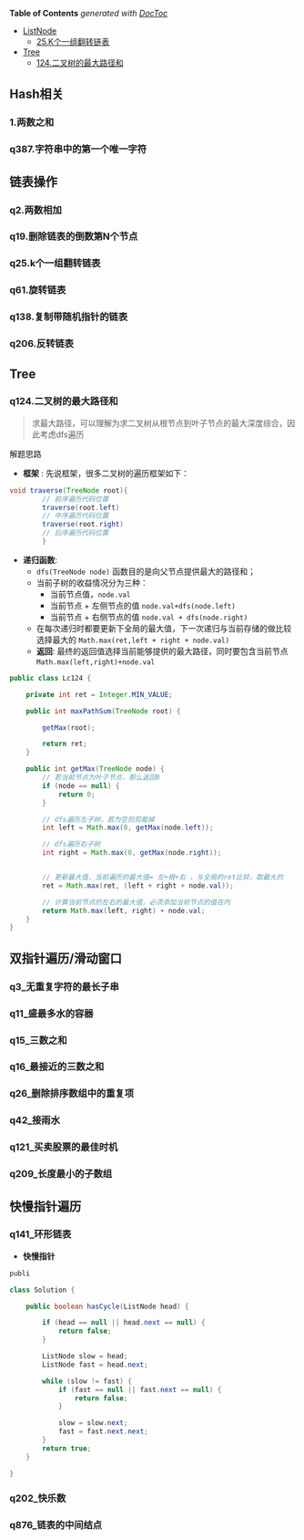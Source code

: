 <!-- START doctoc generated TOC please keep comment here to allow auto update -->
<!-- DON'T EDIT THIS SECTION, INSTEAD RE-RUN doctoc TO UPDATE -->
**Table of Contents**  *generated with [DocToc](https://github.com/thlorenz/doctoc)*

- [ListNode](#listnode)
    - [25.K个一组翻转链表](#25k%E4%B8%AA%E4%B8%80%E7%BB%84%E7%BF%BB%E8%BD%AC%E9%93%BE%E8%A1%A8)
- [Tree](#tree)
    - [124.二叉树的最大路径和](#124%E4%BA%8C%E5%8F%89%E6%A0%91%E7%9A%84%E6%9C%80%E5%A4%A7%E8%B7%AF%E5%BE%84%E5%92%8C)

<!-- END doctoc generated TOC please keep comment here to allow auto update -->

## Hash相关

### 1.两数之和

### q387.字符串中的第一个唯一字符

## 链表操作

### q2.两数相加

### q19.删除链表的倒数第N个节点

### q25.k个一组翻转链表

### q61.旋转链表

### q138.复制带随机指针的链表

### q206.反转链表

## Tree

### q124.二叉树的最大路径和

> 求最大路径，可以理解为求二叉树从根节点到叶子节点的最大深度综合，因此考虑dfs遍历

解题思路

* __框架__ : 先说框架，很多二叉树的遍历框架如下：

```java
void traverse(TreeNode root){
        // 前序遍历代码位置
        traverse(root.left)
        // 中序遍历代码位置
        traverse(root.right)
        // 后序遍历代码位置
        }
```

* __递归函数__:
    * `dfs(TreeNode node)` 函数目的是向父节点提供最大的路径和；
    * 当前子树的收益情况分为三种：
        * 当前节点值，`node.val`
        * 当前节点 + 左侧节点的值 `node.val+dfs(node.left)`
        * 当前节点 + 右侧节点的值 `node.val + dfs(node.right)`
    * 在每次递归时都要更新下全局的最大值，下一次递归与当前存储的做比较选择最大的 `Math.max(ret,left + right + node.val)`
    * __返回__: 最终的返回值选择当前能够提供的最大路径，同时要包含当前节点 `Math.max(left,right)+node.val`

```java
public class Lc124 {

    private int ret = Integer.MIN_VALUE;

    public int maxPathSum(TreeNode root) {

        getMax(root);

        return ret;
    }

    public int getMax(TreeNode node) {
        // 若当前节点为叶子节点，那么返回0
        if (node == null) {
            return 0;
        }

        // dfs遍历左子树，若为空则剪裁掉
        int left = Math.max(0, getMax(node.left));

        // dfs遍历右子树
        int right = Math.max(0, getMax(node.right));


        // 更新最大值，当前遍历的最大值= 左+根+右 ，与全局的ret比较，取最大的
        ret = Math.max(ret, (left + right + node.val));

        // 计算当前节点的左右的最大值，必须添加当前节点的值在内
        return Math.max(left, right) + node.val;
    }
}
```

## 双指针遍历/滑动窗口

### q3_无重复字符的最长子串

### q11_盛最多水的容器

### q15_三数之和

### q16_最接近的三数之和

### q26_删除排序数组中的重复项

### q42_接雨水

### q121_买卖股票的最佳时机

### q209_长度最小的子数组

## 快慢指针遍历

### q141_环形链表

* __快慢指针__

```java
publi

class Solution {

    public boolean hasCycle(ListNode head) {

        if (head == null || head.next == null) {
            return false;
        }

        ListNode slow = head;
        ListNode fast = head.next;

        while (slow != fast) {
            if (fast == null || fast.next == null) {
                return false;
            }

            slow = slow.next;
            fast = fast.next.next;
        }
        return true;
    }

}
```

### q202_快乐数

### q876_链表的中间结点



